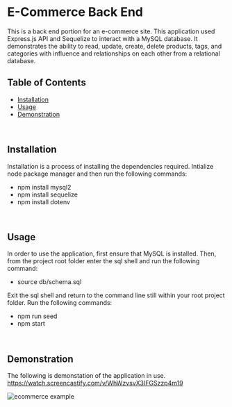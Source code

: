 # E-Commerce Back End

This is a back end portion for an e-commerce site. This application used Express.js API and Sequelize to interact with a MySQL database. It demonstrates the ability to read, update, create, delete products, tags, and categories with influence and relationships on each other from a relational database.

## Table of Contents
* [Installation](#installation)
* [Usage](#usage)
* [Demonstration](#demonstation)
<br>

## Installation
Installation is a process of installing the dependencies required. Intialize node package manager and then run the following commands:
* npm install mysql2
* npm install sequelize
* npm install dotenv
<br>

## Usage
In order to use the application, first ensure that MySQL is installed.
Then, from the project root folder enter the sql shell and run the following command:
* source db/schema.sql

Exit the sql shell and return to the command line still within your root project folder.
Run the following commands:

* npm run seed
* npm start
<br>

## Demonstration
The following is demonstation of the application in use.  
https://watch.screencastify.com/v/WhWzvsvX3IFGSzzp4m19

![ecommerce example](ecommerce.gif)